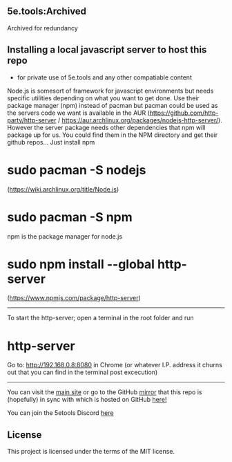 ## 5e.tools:Archived

Archived for redundancy

## Installing a local javascript server to host this repo
 - for private use of 5e.tools and any other compatiable content

Node.js is somesort of framework for javascript environments but needs specific utilities depending on what you want to get done.
Use their package manager (npm) instead of pacman but pacman could be used as the servers code we want is available in the AUR (https://github.com/http-party/http-server / https://aur.archlinux.org/packages/nodejs-http-server/).
However the server package needs other dependencies that npm will package up for us. You could find them in the NPM directory and get their github repos...
Just install npm

# sudo pacman -S nodejs
(https://wiki.archlinux.org/title/Node.js)

# sudo pacman -S npm
npm is the package manager for node.js

# sudo npm install --global http-server
(https://www.npmjs.com/package/http-server)

-------------------------------------------------------------------------

To start the http-server; open a terminal in the root folder and run 
# http-server

Go to: http://192.168.0.8:8080 in Chrome (or whatever I.P. address it churns out that you can find in the terminal post excecution)

-------------------------------------------------------------------------

You can visit the [main site](https://5e.tools/index.html) or go to the GitHub [mirror](https://github.com/5etools-mirror-1/5etools-mirror-1.github.io) that this repo is (hopefully) in sync with which is hosted on GitHub [here!](https://arch-ive.github.io/5etools-Archived/)

You can join the 5etools Discord [here](https://discord.gg/5etools)

## License

This project is licensed under the terms of the MIT license.
